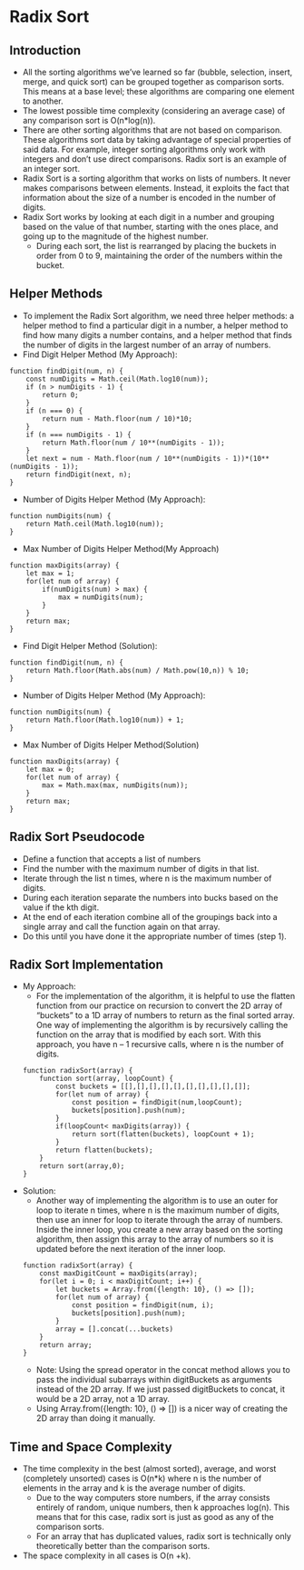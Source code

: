 # Radix Sort

## Introduction
- All the sorting algorithms we’ve learned so far (bubble, selection, insert, merge, and quick sort) can be grouped together as comparison sorts. This means at a base level; these algorithms are comparing one element to another.
- The lowest possible time complexity (considering an average case) of any comparison sort is O(n*log(n)).
- There are other sorting algorithms that are not based on comparison. These algorithms sort data by taking advantage of special properties of said data. For example, integer sorting algorithms only work with integers and don’t use direct comparisons. Radix sort is an example of an integer sort.
- Radix Sort is a sorting algorithm that works on lists of numbers. It never makes comparisons between elements. Instead, it exploits the fact that information about the size of a number is encoded in the number of digits.
- Radix Sort works by looking at each digit in a number and grouping based on the value of that number, starting with the ones place, and going up to the magnitude of the highest number.
    - During each sort, the list is rearranged by placing the buckets in order from 0 to 9, maintaining the order of the numbers within the bucket.
## Helper Methods
- To implement the Radix Sort algorithm, we need three helper methods: a helper method to find a particular digit in a number, a helper method to find how many digits a number contains, and a helper method that finds the number of digits in the largest number of an array of numbers.
- Find Digit Helper Method (My Approach): 
```
function findDigit(num, n) {
    const numDigits = Math.ceil(Math.log10(num));
    if (n > numDigits - 1) {
        return 0;
    }
    if (n === 0) {
        return num - Math.floor(num / 10)*10;
    }
    if (n === numDigits - 1) {
        return Math.floor(num / 10**(numDigits - 1));
    }
    let next = num - Math.floor(num / 10**(numDigits - 1))*(10**(numDigits - 1));
    return findDigit(next, n);
}
```
- Number of Digits Helper Method (My Approach):
```
function numDigits(num) {
    return Math.ceil(Math.log10(num));
}
```
- Max Number of Digits Helper Method(My Approach)
```
function maxDigits(array) {
    let max = 1;
    for(let num of array) {
        if(numDigits(num) > max) {
            max = numDigits(num);
        }
    }
    return max;
}
```
- Find Digit Helper Method (Solution): 
```
function findDigit(num, n) {
    return Math.floor(Math.abs(num) / Math.pow(10,n)) % 10;
}
```
- Number of Digits Helper Method (My Approach):
```
function numDigits(num) {
    return Math.floor(Math.log10(num)) + 1;
}
```
- Max Number of Digits Helper Method(Solution)
```
function maxDigits(array) {
    let max = 0;
    for(let num of array) {
        max = Math.max(max, numDigits(num));
    }
    return max;
}
```
## Radix Sort Pseudocode
- Define a function that accepts a list of numbers
- Find the number with the maximum number of digits in that list.
- Iterate through the list n times, where n is the maximum number of digits.
- During each iteration separate the numbers into bucks based on the value if the kth digit.
- At the end of each iteration combine all of the groupings back into a single array and call the function again on that array.
- Do this until you have done it the appropriate number of times (step 1).
## Radix Sort Implementation
- My Approach: 
    - For the implementation of the algorithm, it is helpful to use the flatten function from our practice on recursion to convert the 2D array of “buckets” to a 1D array of numbers to return as the final sorted array. One way of implementing the algorithm is by recursively calling the function on the array that is modified by each sort. With this approach, you have n – 1 recursive calls, where n is the number of digits.
    ```
    function radixSort(array) {
        function sort(array, loopCount) {
            const buckets = [[],[],[],[],[],[],[],[],[],[]];
            for(let num of array) {
                const position = findDigit(num,loopCount);
                buckets[position].push(num);
            }
            if(loopCount< maxDigits(array)) {
                return sort(flatten(buckets), loopCount + 1);
            }
            return flatten(buckets);
        }
        return sort(array,0);  
    }
    ```
- Solution:
    - Another way of implementing the algorithm is to use an outer for loop to iterate n times, where n is the maximum number of digits, then use an inner for loop to iterate through the array of numbers. Inside the inner loop, you create a new array based on the sorting algorithm, then assign this array to the array of numbers so it is updated before the next iteration of the inner loop.
    ```
    function radixSort(array) {
        const maxDigitCount = maxDigits(array);
        for(let i = 0; i < maxDigitCount; i++) {
            let buckets = Array.from({length: 10}, () => []);
            for(let num of array) {
                const position = findDigit(num, i);
                buckets[position].push(num);
            }
            array = [].concat(...buckets)
        }
        return array;
    }
    ```
    - Note: Using the spread operator in the concat method allows you to pass the individual subarrays within digitBuckets as arguments instead of the 2D array. If we just passed digitBuckets to concat, it would be a 2D array, not a 1D array.
    - Using Array.from({length: 10}, () => []) is a nicer way of creating the 2D array than doing it manually.
## Time and Space Complexity
- The time complexity in the best (almost sorted), average, and worst (completely unsorted) cases is O(n*k) where n is the number of elements in the array and k is the average number of digits.
    - Due to the way computers store numbers, if the array consists entirely of random, unique numbers, then k approaches log(n). This means that for this case, radix sort is just as good as any of the comparison sorts. 
    - For an array that has duplicated values, radix sort is technically only theoretically better than the comparison sorts.
- The space complexity in all cases is O(n +k).

